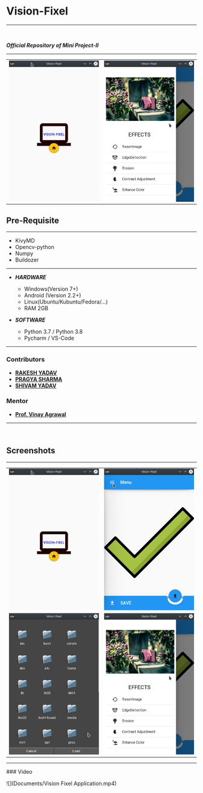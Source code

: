 # Vision-Fixel
<hr><br>

**_Official Repository of Mini Project-II_**
<br><hr>

<table>
<tr>
<td><img src="Documents/screenshots/Screenshot01.png"></td>
<td><img src="Documents/screenshots/Screenshot03.png"></td>
</tr>
</table>

## Pre-Requisite
<hr>

- KivyMD 
- Opencv-python
- Numpy
- Buildozer
  
<hr>

- **_HARDWARE_**
    - Windows(Version 7+)
    - Android (Version 2.2+)
    - Linux(Ubuntu/Kubuntu/Fedora/...)
    - RAM 2GB
    
- **_SOFTWARE_**
    - Python 3.7 / Python 3.8
    - Pycharm / VS-Code
  
<hr>

### Contributors
- [**RAKESH YADAV**](https://github.com/Er-Rakesh-Yadav)
- [**PRAGYA SHARMA**](https://github.com/pragya-sharma)
- [**SHIVAM YADAV**](https://github.com/shivamyadav37)

### Mentor
- [**Prof. Vinay Agrawal**](https://github.com/Er-Rakesh-Yadav/Vision-Fixel)

<hr><br>
<table>
  <h2>Screenshots</h2>
  <hr>
<tr>
<td><img src="Documents/screenshots/Screenshot01.png"></td>
<td><img src="Documents/screenshots/Screenshot02.png"></td>
</tr>
<tr>
<td><img src="Documents/screenshots/Screenshot_04.png"></td>
<td><img src="Documents/screenshots/Screenshot03.png"></td>
</tr>
</table>

<hr>
### Video

![](Documents/Vision Fixel Application.mp4)


